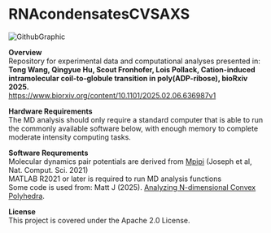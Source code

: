 # RNAcondensatesCVSAXS

![GithubGraphic](https://github.com/user-attachments/assets/519bc8a6-5358-4d9f-b2dc-3394780fe1b5)

**Overview** <br />
Repository for experimental data and computational analyses presented in: <br />
**Tong Wang, Qingyue Hu, Scout Fronhofer, Lois Pollack, Cation-induced intramolecular coil-to-globule transition in poly(ADP-ribose), bioRxiv 2025.** <br />
https://www.biorxiv.org/content/10.1101/2025.02.06.636987v1


**Hardware Requirements** <br />
The MD analysis should only require a standard computer that is able to run the commonly available software below, with enough memory to complete moderate intensity computing tasks. <br />

**Software Requrements** <br />
Molecular dynamics pair potentials are derived from [Mpipi](https://www.nature.com/articles/s43588-021-00155-3) (Joseph et al, Nat. Comput. Sci. 2021) <br />
MATLAB R2021 or later is required to run MD analysis functions <br />
Some code is used from: Matt J (2025). [Analyzing N-dimensional Convex Polyhedra](https://www.mathworks.com/matlabcentral/fileexchange/30892-analyze-n-dimensional-convex-polyhedra). 


**License** <br />
This project is covered under the Apache 2.0 License.




